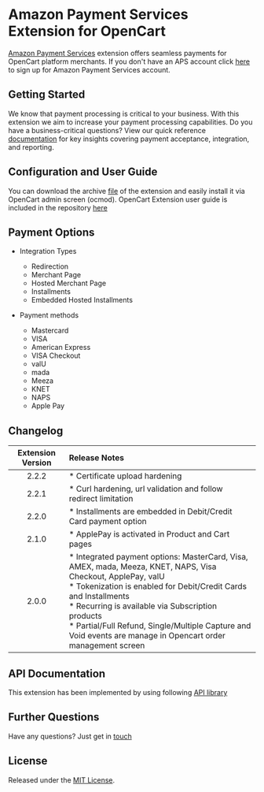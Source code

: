 # Amazon Payment Services Extension for OpenCart
<a href="https://paymentservices.amazon.com/" target="_blank">Amazon Payment Services</a> extension offers seamless payments for OpenCart platform merchants.  If you don't have an APS account click [here](https://paymentservices.amazon.com/) to sign up for Amazon Payment Services account.


## Getting Started
We know that payment processing is critical to your business. With this extension we aim to increase your payment processing capabilities. Do you have a business-critical questions? View our quick reference [documentation](https://paymentservices.amazon.com/docs/EN/index.html) for key insights covering payment acceptance, integration, and reporting.


## Configuration and User Guide
You can download the archive [file](/oc2_apsopencart_2.2.0.ocmod.zip) of the extension and easily install it via OpenCart admin screen (ocmod).
OpenCart Extension user guide is included in the repository [here](/Opencart%20Extension%20User%20Guide.pdf) 
   

## Payment Options

* Integration Types
   * Redirection
   * Merchant Page
   * Hosted Merchant Page
   * Installments
   * Embedded Hosted Installments

* Payment methods
   * Mastercard
   * VISA
   * American Express
   * VISA Checkout
   * valU
   * mada
   * Meeza
   * KNET
   * NAPS
   * Apple Pay
   

## Changelog

| Extension Version | Release Notes |
| :---: | :--- |
| 2.2.2 |   * Certificate upload hardening | 
| 2.2.1 |   * Curl hardening, url validation and follow redirect limitation | 
| 2.2.0 |   * Installments are embedded in Debit/Credit Card payment option | 
| 2.1.0 |   * ApplePay is activated in Product and Cart pages | 
| 2.0.0 |   * Integrated payment options: MasterCard, Visa, AMEX, mada, Meeza, KNET, NAPS, Visa Checkout, ApplePay, valU <br/> * Tokenization is enabled for Debit/Credit Cards and Installments <br/> * Recurring is available via Subscription products <br/> * Partial/Full Refund, Single/Multiple Capture and Void events are manage in Opencart order management screen | 


## API Documentation
This extension has been implemented by using following [API library](https://paymentservices-reference.payfort.com/docs/api/build/index.html)


## Further Questions
Have any questions? Just get in [touch](https://paymentservices.amazon.com/get-in-touch)

## License
Released under the [MIT License](/LICENSE).
